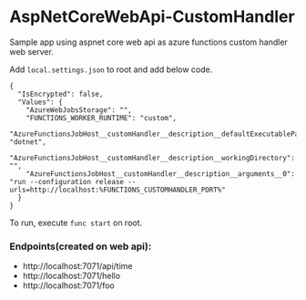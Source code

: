 # AspNetCoreWebApi-CustomHandler
Sample app using aspnet core web api as azure functions custom handler web server.

Add `local.settings.json` to root and add below code.

````
{
  "IsEncrypted": false,
  "Values": {
    "AzureWebJobsStorage": "",
    "FUNCTIONS_WORKER_RUNTIME": "custom",
    "AzureFunctionsJobHost__customHandler__description__defaultExecutablePath": "dotnet",
    "AzureFunctionsJobHost__customHandler__description__workingDirectory": "",
    "AzureFunctionsJobHost__customHandler__description__arguments__0": "run --configuration release --urls=http://localhost:%FUNCTIONS_CUSTOMHANDLER_PORT%"
  }
}
````
To run, execute `func start` on root.

### Endpoints(created on web api):

  - http://localhost:7071/api/time
  - http://localhost:7071/hello
  - http://localhost:7071/foo

